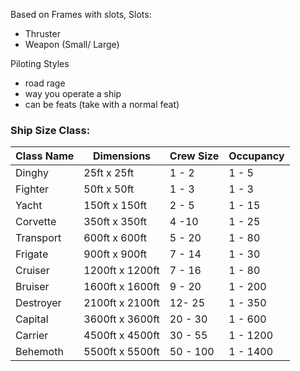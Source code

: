 Based on Frames with slots,
Slots:
- Thruster
- Weapon (Small/ Large)

Piloting Styles
- road rage
- way you operate a ship
- can be feats (take with a normal feat)


### Ship Size Class:

| Class Name | Dimensions      | Crew Size | Occupancy |
| ---------- | --------------- | --------- | --------- |
| Dinghy     | 25ft x 25ft     | 1 - 2     | 1 - 5     |
| Fighter    | 50ft x 50ft     | 1 - 3     | 1 - 3     |
| Yacht      | 150ft x 150ft   | 2 - 5     | 1 - 15    |
| Corvette   | 350ft x 350ft   | 4 -10     | 1 - 25    |
| Transport  | 600ft x 600ft   | 5 - 20    | 1 - 80    |
| Frigate    | 900ft x 900ft   | 7 - 14    | 1 - 30    |
| Cruiser    | 1200ft x 1200ft | 7 - 16    | 1 - 80    |
| Bruiser    | 1600ft x 1600ft | 9 - 20    | 1 - 200   |
| Destroyer  | 2100ft x 2100ft | 12- 25    | 1 - 350   |
| Capital    | 3600ft x 3600ft | 20 - 30   | 1 - 600   |
| Carrier    | 4500ft x 4500ft | 30 - 55   | 1 - 1200  |
| Behemoth   | 5500ft x 5500ft | 50 - 100  | 1 - 1400  |

